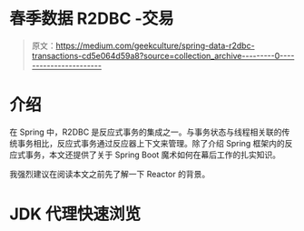 # 春季数据 R2DBC -交易

> 原文：<https://medium.com/geekculture/spring-data-r2dbc-transactions-cd5e064d59a8?source=collection_archive---------0----------------------->

# 介绍

在 Spring 中，R2DBC 是反应式事务的集成之一。与事务状态与线程相关联的传统事务相比，反应式事务通过反应器上下文来管理。除了介绍 Spring 框架内的反应式事务，本文还提供了关于 Spring Boot 魔术如何在幕后工作的扎实知识。

我强烈建议在阅读本文之前先了解一下 Reactor 的背景。

# JDK 代理快速浏览